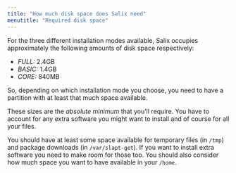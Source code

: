 ```yaml
---
title: "How much disk space does Salix need"
menutitle: "Required disk space"
---
```


For the three different installation modes available, Salix occupies
approximately the following amounts of disk space respectively:

* *FULL:* 2.4GB
* *BASIC:* 1.4GB
* *CORE:* 840MB

So, depending on which installation mode you choose, you need to have a
partition with at least that much space available.

These sizes are the *absolute minimum* that you'll require. You have to
account for any extra software you might want to install and of course
for all your files.

You should have at least some space available for temporary files (in
`/tmp`) and package downloads (in `/var/slapt-get`). If you want to
install extra software you need to make room for those too. You should
also consider how much space you want to have available in your `/home`.

